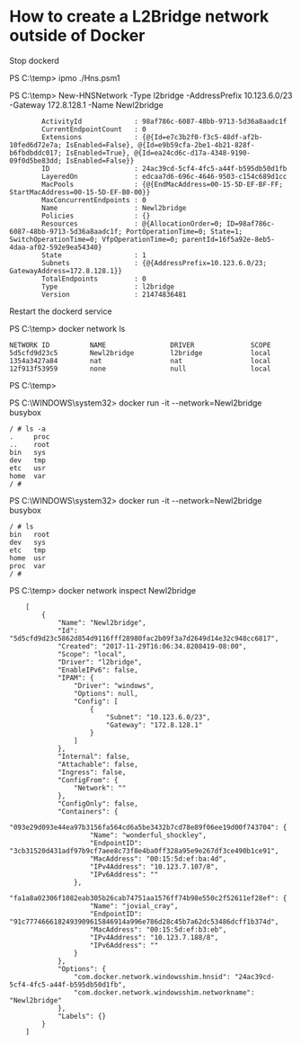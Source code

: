 
# How to create a L2Bridge network outside of Docker

Stop dockerd

PS C:\temp> ipmo ./Hns.psm1


PS C:\temp> New-HNSNetwork -Type l2bridge  -AddressPrefix 10.123.6.0/23 -Gateway 172.8.128.1 -Name Newl2bridge


            ActivityId             : 98af786c-6087-48bb-9713-5d36a8aadc1f
            CurrentEndpointCount   : 0
            Extensions             : {@{Id=e7c3b2f0-f3c5-48df-af2b-10fed6d72e7a; IsEnabled=False}, @{Id=e9b59cfa-2be1-4b21-828f-b6fbdbddc017; IsEnabled=True}, @{Id=ea24cd6c-d17a-4348-9190-09f0d5be83dd; IsEnabled=False}}
            ID                     : 24ac39cd-5cf4-4fc5-a44f-b595db50d1fb
            LayeredOn              : edcaa7d6-696c-4646-9503-c154c689d1cc
            MacPools               : {@{EndMacAddress=00-15-5D-EF-BF-FF; StartMacAddress=00-15-5D-EF-B0-00}}
            MaxConcurrentEndpoints : 0
            Name                   : Newl2bridge
            Policies               : {}
            Resources              : @{AllocationOrder=0; ID=98af786c-6087-48bb-9713-5d36a8aadc1f; PortOperationTime=0; State=1; SwitchOperationTime=0; VfpOperationTime=0; parentId=16f5a92e-8eb5-4daa-af02-592e9ea54340}
            State                  : 1
            Subnets                : {@{AddressPrefix=10.123.6.0/23; GatewayAddress=172.8.128.1}}
            TotalEndpoints         : 0
            Type                   : l2bridge
            Version                : 21474836481

Restart the dockerd service

PS C:\temp> docker network ls

    NETWORK ID          NAME                DRIVER              SCOPE
    5d5cfd9d23c5        Newl2bridge         l2bridge            local
    1354a3427a84        nat                 nat                 local
    12f913f53959        none                null                local

PS C:\temp>


PS C:\WINDOWS\system32> docker run -it --network=Newl2bridge busybox

    / # ls -a
    .     proc
    ..    root
    bin   sys
    dev   tmp
    etc   usr
    home  var
    / #

PS C:\WINDOWS\system32> docker run -it --network=Newl2bridge busybox

    / # ls
    bin   root
    dev   sys
    etc   tmp
    home  usr
    proc  var
    / #

PS C:\temp> docker network inspect Newl2bridge

        [
            {
                "Name": "Newl2bridge",
                "Id": "5d5cfd9d23c5862d854d9116fff28980fac2b09f3a7d2649d14e32c948cc6817",
                "Created": "2017-11-29T16:06:34.8208419-08:00",
                "Scope": "local",
                "Driver": "l2bridge",
                "EnableIPv6": false,
                "IPAM": {
                    "Driver": "windows",
                    "Options": null,
                    "Config": [
                        {
                            "Subnet": "10.123.6.0/23",
                            "Gateway": "172.8.128.1"
                        }
                    ]
                },
                "Internal": false,
                "Attachable": false,
                "Ingress": false,
                "ConfigFrom": {
                    "Network": ""
                },
                "ConfigOnly": false,
                "Containers": {
                    "093e29d093e44ea97b3156fa564cd6a5be3432b7cd78e89f06ee19d00f743704": {
                        "Name": "wonderful_shockley",
                        "EndpointID": "3cb31520d431adf97b9cf7aee8c73f8e4ba0ff328a95e9e267df3ce490b1ce91",
                        "MacAddress": "00:15:5d:ef:ba:4d",
                        "IPv4Address": "10.123.7.107/8",
                        "IPv6Address": ""
                    },
                    "fa1a8a02306f1082eab305b26cab74751aa1576ff74b98e550c2f52611ef28ef": {
                        "Name": "jovial_cray",
                        "EndpointID": "91c7774666182493909615846914a996e786d28c45b7a62dc53486dcff1b374d",
                        "MacAddress": "00:15:5d:ef:b3:eb",
                        "IPv4Address": "10.123.7.188/8",
                        "IPv6Address": ""
                    }
                },
                "Options": {
                    "com.docker.network.windowsshim.hnsid": "24ac39cd-5cf4-4fc5-a44f-b595db50d1fb",
                    "com.docker.network.windowsshim.networkname": "Newl2bridge"
                },
                "Labels": {}
            }
        ]


